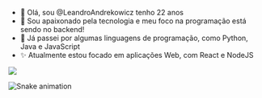 - 👋 Olá, sou @LeandroAndrekowicz tenho 22 anos
- 👀 Sou apaixonado pela tecnologia e meu foco na programação está sendo no backend!
- 🌱 Já passei por algumas linguagens de programação, como Python, Java e JavaScript
- ✨ Atualmente estou focado em aplicações Web, com React e NodeJS

<div>
  <a href="https://www.linkedin.com/in/leandro-andrekowicz-877b81236/" target="_blank"><img src="https://img.shields.io/badge/LinkedIn-0077B5?style=for-the-badge&logo=linkedin&logoColor=white" target="_blank"></a>
  
![Snake animation](https://github.com/LeandroAndrekowicz/blob/output/github-contribution-grid-snake.svg)
  
</div>
